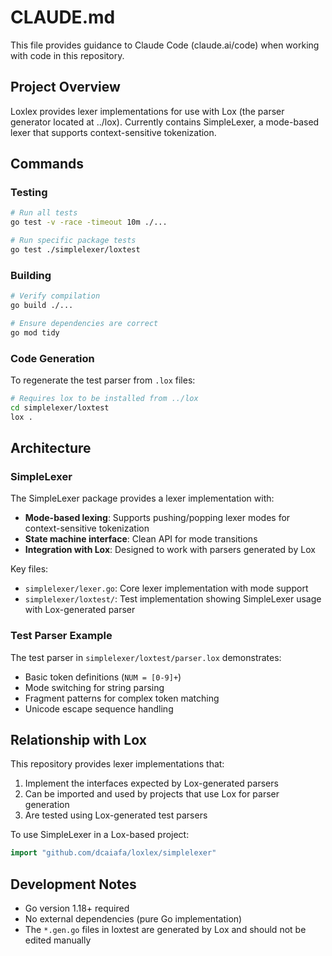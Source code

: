 # CLAUDE.md

This file provides guidance to Claude Code (claude.ai/code) when working with code in this repository.

## Project Overview

Loxlex provides lexer implementations for use with Lox (the parser generator located at ../lox). Currently contains SimpleLexer, a mode-based lexer that supports context-sensitive tokenization.

## Commands

### Testing
```bash
# Run all tests
go test -v -race -timeout 10m ./...

# Run specific package tests
go test ./simplelexer/loxtest
```

### Building
```bash
# Verify compilation
go build ./...

# Ensure dependencies are correct
go mod tidy
```

### Code Generation
To regenerate the test parser from `.lox` files:
```bash
# Requires lox to be installed from ../lox
cd simplelexer/loxtest
lox .
```

## Architecture

### SimpleLexer

The SimpleLexer package provides a lexer implementation with:
- **Mode-based lexing**: Supports pushing/popping lexer modes for context-sensitive tokenization
- **State machine interface**: Clean API for mode transitions
- **Integration with Lox**: Designed to work with parsers generated by Lox

Key files:
- `simplelexer/lexer.go`: Core lexer implementation with mode support
- `simplelexer/loxtest/`: Test implementation showing SimpleLexer usage with Lox-generated parser

### Test Parser Example

The test parser in `simplelexer/loxtest/parser.lox` demonstrates:
- Basic token definitions (`NUM = [0-9]+`)
- Mode switching for string parsing
- Fragment patterns for complex token matching
- Unicode escape sequence handling

## Relationship with Lox

This repository provides lexer implementations that:
1. Implement the interfaces expected by Lox-generated parsers
2. Can be imported and used by projects that use Lox for parser generation
3. Are tested using Lox-generated test parsers

To use SimpleLexer in a Lox-based project:
```go
import "github.com/dcaiafa/loxlex/simplelexer"
```

## Development Notes

- Go version 1.18+ required
- No external dependencies (pure Go implementation)
- The `*.gen.go` files in loxtest are generated by Lox and should not be edited manually